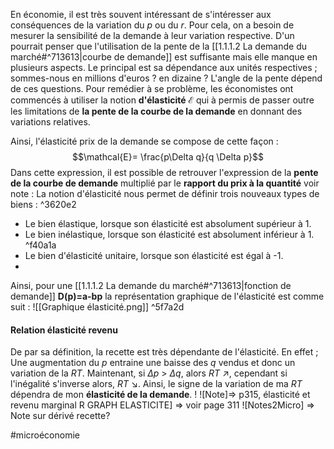 En économie, il est très souvent intéressant de s'intéresser aux conséquences de la variation du *p* ou du *r*. Pour cela, on a besoin de mesurer la sensibilité de la demande à leur variation respective.
D'un pourrait penser que l'utilisation de la pente de la [[1.1.1.2 La demande du marché#^713613|courbe de demande]]
est suffisante mais elle manque en plusieurs aspects. Le principal est sa dépendance aux unités respectives ; sommes-nous en millions d'euros ? en dizaine ? L'angle de la pente dépend de ces questions.
Pour remédier à se problème, les économistes ont commencés à utiliser la notion **d'élasticité** $\mathcal{E}$ qui à permis de passer outre les limitations de **la pente de la courbe de la demande** en donnant des variations relatives.

Ainsi, l'élasticité prix de la demande se compose de cette façon : $$\mathcal{E}= \frac{p\Delta q}{q \Delta p}$$
Dans cette expression, il est possible de retrouver l'expression de la **pente de la courbe de demande** multiplié par le **rapport du prix à la quantité** voir note :
La notion d'élasticité nous permet de définir trois nouveaux types de biens : ^3620e2
- Le bien élastique, lorsque son élasticité est absolument supérieur à 1.
- Le bien inélastique, lorsque son élasticité est absolument inférieur à 1. ^f40a1a
- Le bien d'élasticité unitaire, lorsque son élasticité est égal à -1.
- 
Ainsi, pour une [[1.1.1.2 La demande du marché#^713613|fonction de demande]] **D(p)=a-bp** la représentation graphique de l'élasticité est comme suit :
![[Graphique élasticité.png]] ^5f7a2d

#### Relation élasticité revenu
De par sa définition, la recette est très dépendante de l'élasticité. En effet ; Une augmentation du *p* entraine une baisse des *q* vendus et donc un variation de la *RT*. Maintenant, si $\Delta p$ > $\Delta q$, alors *RT* $\nearrow$, cependant si l'inégalité s'inverse alors, *RT* $\searrow$. Ainsi, le signe de la variation de ma *RT* dépendra de mon **élasticité de la demande**. ! ![Note]=> p315, élasticité et revenu marginal
R GRAPH ELASTICITE] => voir page 311
![Notes2Micro] => Note sur dérivé recette?



#microéconomie 